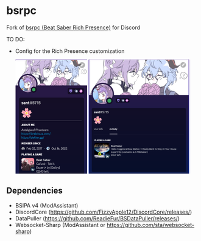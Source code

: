 # bsrpc

Fork of <a href="https://github.com/DJDavid98/bsrpc">bsrpc (Beat Saber Rich Presence)</a> for Discord

TO DO:
- Config for the Rich Presence customization

<div align="center">
    <img src="screenshots/card.png" height="300" alt="Discord account card showing the Beat Saber rich presence">
    <img src="screenshots/profile.png" height="300" alt="Discord profile activity tab showing the Beat Saber rich presence">
</div>

## Dependencies

* BSIPA v4 (ModAssistant)
* DiscordCore (https://github.com/FizzyApple12/DiscordCore/releases/)
* DataPuller (https://github.com/ReadieFur/BSDataPuller/releases/)
* Websocket-Sharp (ModAssistant or https://github.com/sta/websocket-sharp)
